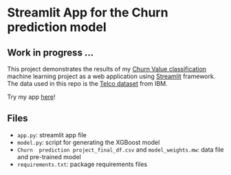 # Streamlit App for the Churn prediction model
## Work in progress ...

This project demonstrates the results of my [Churn Value classification](https://github.com/NuriaAk/Customers_churn_value_classification) machine learning project as a web application using [Streamlit](https://www.streamlit.io/) framework. The data used in this repo is the [Telco dataset](https://community.ibm.com/community/user/businessanalytics/blogs/steven-macko/2019/07/11/telco-customer-churn-1113) from IBM.

Try my app [here](https://churnprediction.streamlit.app)!

## Files

- `app.py`: streamlit app file
- `model.py`: script for generating the XGBoost model
- `Churn  prediction project_final_df.csv` and `model_weights.mw`: data file and pre-trained model
- `requirements.txt`: package requirements files
